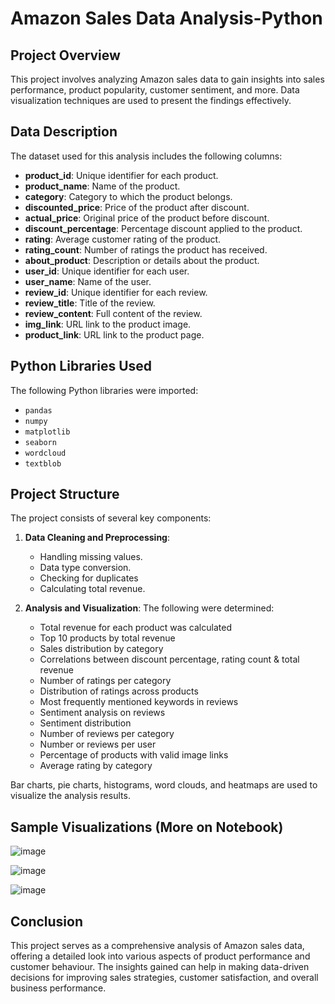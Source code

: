 # Amazon Sales Data Analysis-Python

## Project Overview

This project involves analyzing Amazon sales data to gain insights into sales performance, product popularity, customer sentiment, and more. Data visualization techniques are used to present the findings effectively.

## Data Description

The dataset used for this analysis includes the following columns:

- **product_id**: Unique identifier for each product.
- **product_name**: Name of the product.
- **category**: Category to which the product belongs.
- **discounted_price**: Price of the product after discount.
- **actual_price**: Original price of the product before discount.
- **discount_percentage**: Percentage discount applied to the product.
- **rating**: Average customer rating of the product.
- **rating_count**: Number of ratings the product has received.
- **about_product**: Description or details about the product.
- **user_id**: Unique identifier for each user.
- **user_name**: Name of the user.
- **review_id**: Unique identifier for each review.
- **review_title**: Title of the review.
- **review_content**: Full content of the review.
- **img_link**: URL link to the product image.
- **product_link**: URL link to the product page.

## Python Libraries Used
The following Python libraries were imported:
- `pandas`
- `numpy`
- `matplotlib`
- `seaborn`
- `wordcloud`
- `textblob`
  
## Project Structure

The project consists of several key components:

1. **Data Cleaning and Preprocessing**: 
    - Handling missing values.
    - Data type conversion.
    - Checking for duplicates
    - Calculating total revenue.

2. **Analysis and Visualization**:
   The following were determined:
    - Total revenue for each product was calculated
    - Top 10 products by total revenue
    - Sales distribution by category
    - Correlations between discount percentage, rating count & total revenue
    - Number of ratings per category
    - Distribution of ratings across products
    - Most frequently mentioned keywords in reviews
    - Sentiment analysis on reviews
    - Sentiment distribution
    - Number of reviews per category
    - Number or reviews per user
    - Percentage of products with valid image links
    - Average rating by category  

Bar charts, pie charts, histograms, word clouds, and heatmaps are used to visualize the analysis results.

## Sample Visualizations (More on Notebook)
![image](https://github.com/user-attachments/assets/f0102a3e-7bac-4596-8ccf-643ed109f4b3)

![image](https://github.com/user-attachments/assets/594e3d4f-380f-484a-9ece-69dcfbf15ccc)

![image](https://github.com/user-attachments/assets/e90c8d78-9341-44cf-ab05-148da7068ba6)

## Conclusion
This project serves as a comprehensive analysis of Amazon sales data, offering a detailed look into various aspects of product performance and customer behaviour. The insights gained can help in making data-driven decisions for improving sales strategies, customer satisfaction, and overall business performance. 
  

